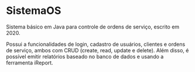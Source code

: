# SistemaOS
Sistema básico em Java para controle de ordens de serviço, escrito em 2020.

Possui a funcionalidades de login, cadastro de usuários, clientes e ordens de serviço, ambos com CRUD (create, read, update e delete). Além disso, é possível emitir relatórios baseado no banco de dados e usando a ferramenta iReport.
